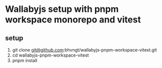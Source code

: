 # Wallabyjs setup with pnpm workspace monorepo and vitest

## setup

1. git clone git@github.com:bhvngt/wallabyjs-pnpm-workspace-vitest.git
2. cd wallabyjs-pnpm-workspace-vitest
3. pnpm install
